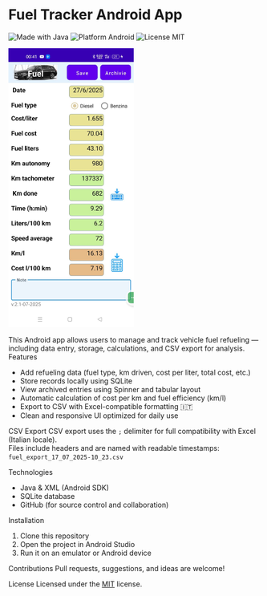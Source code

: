 # Fuel Tracker Android App

![Made with Java](https://img.shields.io/badge/Made%20with-Java-orange.svg)
![Platform Android](https://img.shields.io/badge/Platform-Android-blue.svg)
![License MIT](https://img.shields.io/badge/License-MIT-green.svg)

<img src="images/screenshot1.jpg" alt="Fuel Tracker Screenshot" width="250"/>

This Android app allows users to manage and track vehicle fuel refueling — including data entry, storage, calculations, and CSV export for analysis.
Features
- Add refueling data (fuel type, km driven, cost per liter, total cost, etc.)
- Store records locally using SQLite
- View archived entries using Spinner and tabular layout
- Automatic calculation of cost per km and fuel efficiency (km/l)
- Export to CSV with Excel-compatible formatting 🇮🇹
- Clean and responsive UI optimized for daily use

CSV Export
CSV export uses the `;` delimiter for full compatibility with Excel (Italian locale).  
Files include headers and are named with readable timestamps:  
`fuel_export_17_07_2025-10_23.csv`

Technologies
- Java & XML (Android SDK)
- SQLite database
- GitHub (for source control and collaboration)

Installation
1. Clone this repository
2. Open the project in Android Studio
3. Run it on an emulator or Android device

Contributions
Pull requests, suggestions, and ideas are welcome!

License
Licensed under the [MIT](LICENSE) license.

